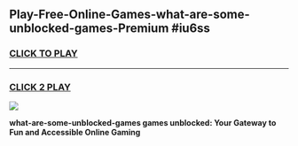 
## Play-Free-Online-Games-what-are-some-unblocked-games-Premium #iu6ss
<h3>
<a href="https://premium.freeplayer.one?title=what-are-some-unblocked-games&ref=8M">CLICK TO PLAY</a></h3>
<hr>

<h3>
<a href="https://premium.freeplayer.one?title=what-are-some-unblocked-games&ref=8M">CLICK 2 PLAY</a>
  
</h3>

<a href="https://premium.freeplayer.one?title=what-are-some-unblocked-games&ref=8M"><img src="https://clearcache.store/games.png"></a>


**what-are-some-unblocked-games games unblocked: Your Gateway to Fun and Accessible Online Gaming**
